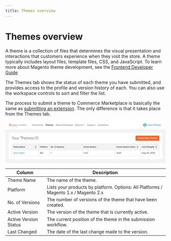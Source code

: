 ```yaml
---
title: Themes overview
---
```


# Themes overview

A theme is a collection of files that determines the visual presentation and interactions that customers experience when they visit the store. A theme typically includes layout files, template files, CSS, and JavaScript. To learn more about Magento theme development, see the [Frontend Developer Guide](https://developer.adobe.com/commerce/frontend-core/guide/)

The Themes tab shows the status of each theme you have submitted, and provides access to the profile and version history of each. You can also use the workspace controls to sort and filter the list.

The process to submit a theme to Commerce Marketplace is basically the same as [submitting an extension](submit-for-review.md). The only difference is that it takes place from the Themes tab.

![](_images/themes.png)

| Column | Description |
|--------|-------------|
| Theme Name | The name of the theme. |
| Platform | Lists your products by platform. Options: All Platforms / Magento 1.x / Magento 2.x |
| No. of Versions | The number of versions of the theme that have been created. |
| Active Version | The version of the theme that is currently active. |
| Active Version Status | The current position of the theme in the submission workflow. |
| Last Changed | The date of the last change made to the version. |
